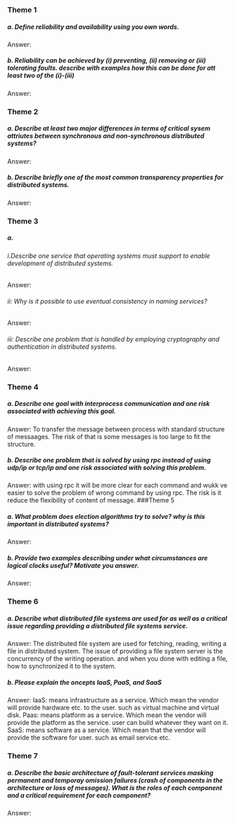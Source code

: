 ### Theme 1
##### a. Define reliability and availability using you own words.
Answer:
##### b. Reliability can be achieved by (i) preventing, (ii) removing or (iii) tolerating faults. describe with examples how this can be done for att least two of the (i)-(iii)
Answer:
### Theme 2
##### a. Describe at least two major differences in terms of critical sysem attriutes between synchronous and non-synchronous distributed systems?
Answer:
##### b. Describe briefly one of the most common transparency properties for distributed systems.
Answer:
### Theme 3
##### a.
###### i.Describe one service that operating systems must support to enable development of distributed systems.
Answer:
###### ii: Why is it possible to use eventual consistency in naming services?
Answer:
###### iii: Describe one problem that is handled by employing cryptography and authentication in distributed systems.
Answer:
### Theme 4
##### a. Describe one goal with interprocess communication and one risk associated with achieving this goal.
Answer: To transfer the message between process with standard structure of messaages. The risk of that is some messages is too large to fit the structure.
##### b. Describe one problem that is solved by using rpc instead of using udp/ip or tcp/ip and one risk associated with solving this problem.
Answer: with using rpc it will be more clear for each command and wukk ve easier to solve the problem of wrong command by using rpc. The risk is it reduce the flexibility of content of message.
###Theme 5
##### a. What problem does election algorithms try to solve? why is this important in distributed systems?
Answer:
##### b. Provide two examples describing under what circumstances are logical clocks useful? Motivate you answer.
Answer:
### Theme 6
##### a. Describe what distributed file systems are used for as well as a critical issue regarding providing a distributed file systems service.
Answer: The distributed file system are used for fetching, reading, writing a file in distributed system. The issue of providing a file system server is the concurrency of the writing operation. and when you done with editing a file, how to synchronized it to the system.
##### b. Please explain the oncepts IaaS, PaaS, and SaaS
Answer:
	IaaS: means infrastructure as a service. Which mean the vendor will provide hardware etc. to the user. such as virtual machine and virtual disk.
	Paas: means platform as a service. Which mean the vendor will provide the platform as the service. user can build whatever they want on it.
	SaaS: means software as a service. Which mean that the vendor will provide the software for user. such as email service etc.
### Theme 7
##### a. Describe the basic architecture of fault-tolerant services masking permanent and temporay omission failures (crash of components in the architecture or loss of messages). What is the roles of each component and a critical requirement for each component?
Answer: 


